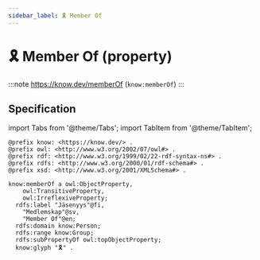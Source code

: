 ```yaml
---
sidebar_label: 🎗️ Member Of
---
```


# 🎗️ Member Of (property)

:::note
https://know.dev/memberOf
(`know:memberOf`)
:::

## Specification

import Tabs from '@theme/Tabs';
import TabItem from '@theme/TabItem';

<Tabs>
<TabItem value="turtle" label="Turtle">

```turtle
@prefix know: <https://know.dev/> .
@prefix owl: <http://www.w3.org/2002/07/owl#> .
@prefix rdf: <http://www.w3.org/1999/02/22-rdf-syntax-ns#> .
@prefix rdfs: <http://www.w3.org/2000/01/rdf-schema#> .
@prefix xsd: <http://www.w3.org/2001/XMLSchema#> .

know:memberOf a owl:ObjectProperty,
    owl:TransitiveProperty,
    owl:IrreflexiveProperty;
  rdfs:label "Jäsenyys"@fi,
    "Medlemskap"@sv,
    "Member Of"@en;
  rdfs:domain know:Person;
  rdfs:range know:Group;
  rdfs:subPropertyOf owl:topObjectProperty;
  know:glyph "🎗️" .

```

</TabItem>
</Tabs>
